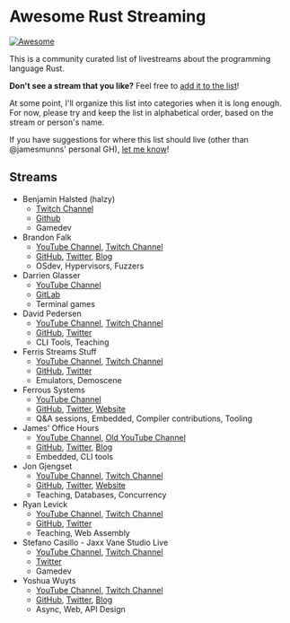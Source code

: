 # Awesome Rust Streaming

[![Awesome](https://awesome.re/badge.svg)](https://awesome.re)

This is a community curated list of livestreams about the programming language Rust.

**Don't see a stream that you like?** Feel free to [add it to the list](https://github.com/jamesmunns/awesome-rust-streaming/edit/master/README.md)!

At some point, I'll organize this list into categories when it is long enough. For now, please try and keep the list in alphabetical order, based on the stream or person's name.

If you have suggestions for where this list should live (other than @jamesmunns' personal GH), [let me know](https://github.com/jamesmunns/awesome-rust-streaming/issues/new)!

## Streams

<!-- Template:

* Stream Name
    * Link to stream(s)
    * GitHub/Twitter/Blog/Other Links
    * Usual topics/stream description

-->

* Benjamin Halsted (halzy)
    * [Twitch Channel](https://www.twitch.tv/mrhalzy/)
    * [Github](https://github.com/halzy)
    * Gamedev
* Brandon Falk
    * [YouTube Channel](https://www.youtube.com/user/gamozolabs), [Twitch Channel](https://www.twitch.tv/gamozo)
    * [GitHub](https://github.com/gamozolabs), [Twitter](https://twitter.com/gamozolabs), [Blog](https://gamozolabs.github.io/)
    * OSdev, Hypervisors, Fuzzers
* Darrien Glasser
    * [YouTube Channel](https://www.youtube.com/channel/UCUzRdg4JE-0dZyG8olHrSnw)
    * [GitLab](https://gitlab.com/DarrienG)
    * Terminal games
* David Pedersen
    * [YouTube Channel](https://www.youtube.com/channel/UCDmSWx6SK0zCU2NqPJ0VmDQ), [Twitch Channel](https://www.twitch.tv/davidpdrsn)
    * [GitHub](https://github.com/davidpdrsn), [Twitter](https://twitter.com/davidpdrsn)
    * CLI Tools, Teaching
* Ferris Streams Stuff
    * [YouTube Channel](https://www.youtube.com/channel/UC4mpLlHn0FOekNg05yCnkzQ), [Twitch Channel](https://www.twitch.tv/ferrisstreamsstuff)
    * [GitHub](https://github.com/yupferris), [Twitter](https://twitter.com/ferristweetsnow)
    * Emulators, Demoscene
* Ferrous Systems
    * [YouTube Channel](https://www.youtube.com/c/FerrousSystemsGmbH)
    * [GitHub](https://github.com/FerrousSystems), [Twitter](https://twitter.com/ferroussystems), [Website](https://ferrous-systems.com)
    * Q&A sessions, Embedded, Compiler contributions, Tooling
* James' Office Hours
    * [YouTube Channel](https://www.youtube.com/channel/UCb48C4qqcXQpRugPbdwigZQ), [Old YouTube Channel](https://www.youtube.com/c/JamesMunns/)
    * [GitHub](https://github.com/jamesmunns), [Twitter](https://twitter.com/bitshiftmask), [Blog](https://jamesmunns.com)
    * Embedded, CLI tools
* Jon Gjengset
    * [YouTube Channel](https://www.youtube.com/c/JonGjengset/), [Twitch Channel](https://www.twitch.tv/jonhoo)
    * [GitHub](https://github.com/Jonhoo), [Twitter](https://twitter.com/jonhoo), [Website](https://thesquareplanet.com/)
    * Teaching, Databases, Concurrency
* Ryan Levick
    * [YouTube Channel](https://www.youtube.com/channel/UCpeX4D-ArTrsqvhLapAHprQ), [Twitch Channel](https://www.twitch.tv/ryanlevick)
    * [GitHub](https://github.com/rylev), [Twitter](https://twitter.com/ryan_levick)
    * Teaching, Web Assembly
* Stefano Casillo - Jaxx Vane Studio Live
    * [YouTube Channel](https://www.youtube.com/channel/UC7n_g2xDySrmKRaf41rSwlg), [Twitch Channel](https://www.twitch.tv/kunosstefano)
    * [Twitter](https://twitter.com/KunosStefano)
    * Gamedev
* Yoshua Wuyts
    * [YouTube Channel](https://www.youtube.com/yoshuawuyts), [Twitch Channel](https://www.twitch.tv/yoshuawuyts)
    * [GitHub](https://github.com/yoshuawuyts/), [Twitter](https://twitter.com/yoshuawuyts), [Blog](https://blog.yoshuawuyts.com/)
    * Async, Web, API Design
